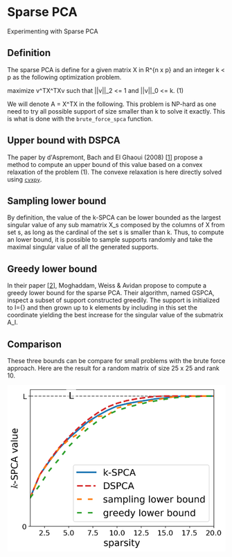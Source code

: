 # Sparse PCA

Experimenting with Sparse PCA


## Definition

The sparse PCA is define for a given matrix X in R^{n x p} and an integer k < p as the following optimization problem.

maximize v^TX^TXv such that ||v||_2 <= 1 and ||v||_0 <= k.      (1)

We will denote A = X^TX in the following.
This problem is NP-hard as one need to try all possible support of size smaller than k to solve it exactly. This is what is done with the `brute_force_spca` function.

## Upper bound with DSPCA

The paper by d'Aspremont, Bach and El Ghaoui (2008) [[1][1]] propose a method to compute an upper bound of this value based on a convex relaxation of the problem (1). The convexe relaxation is here directly solved using [`cvxpy`](https://www.cvxpy.org/).

## Sampling lower bound

By definition, the value of the k-SPCA can be lower bounded as the largest singular value of any sub mamatrix X_s composed by the columns of X from set s, as long as the cardinal of the set s is smaller than k. Thus, to compute an lower bound, it is possible to sample supports randomly and take the maximal singular value of all the generated supports.

## Greedy lower bound

In their paper [[2][2]], Moghaddam, Weiss & Avidan propose to compute a greedy lower bound for the sparse PCA. Their algorithm, named GSPCA, inspect a subset of support constructed greedily. The support is initialized to I={} and then grown up to k elements by including in this set the coordinate yielding the best increase for the singular value of the submatrix A_I.


## Comparison

These three bounds can be compare for small problems with the brute force approach. Here are the result for a random matrix of size 25 x 25 and rank 10.

![image](SPCA_bounds.png)



[1]: https://www.di.ens.fr/~aspremon/PDF/OptSPCA.pdf
[2]: https://papers.nips.cc/paper/2780-spectral-bounds-for-sparse-pca-exact-and-greedy-algorithms.pdf
